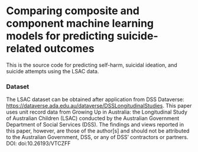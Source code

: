 # Comparing composite and component machine learning models for predicting suicide-related outcomes

This is the source code for predicting self-harm, suicidal ideation, and suicide attempts using the LSAC data. 

### Dataset
The LSAC dataset can be obtained after application from DSS Dataverse: https://dataverse.ada.edu.au/dataverse/DSSLongitudinalStudies. 
This paper uses unit record data from Growing Up in Australia: the Longitudinal Study of Australian Children (LSAC) conducted by the Australian Government Department of Social Services (DSS). The findings and views reported in this paper, however, are those of the author[s] and should not be attributed to the Australian Government, DSS, or any of DSS’ contractors or partners. DOI: doi:10.26193/VTCZFF
